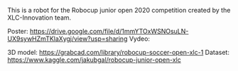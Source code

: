 This is a robot for the Robocup junior open 2020 competition created by the XLC-Innovation team.

Poster:
https://drive.google.com/file/d/1mmYTOxWSNOsuLN-UX9sywHZmTKlaXygj/view?usp=sharing
Vydeo:

3D model:
https://grabcad.com/library/robocup-soccer-open-xlc-1
Dataset:
https://www.kaggle.com/jakubgal/robocup-junior-open-xlc
